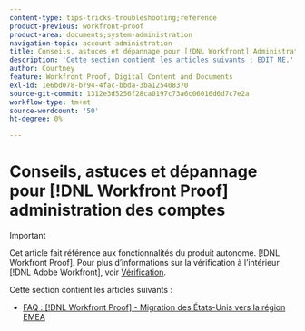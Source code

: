 ```yaml
---
content-type: tips-tricks-troubleshooting;reference
product-previous: workfront-proof
product-area: documents;system-administration
navigation-topic: account-administration
title: Conseils, astuces et dépannage pour [!DNL Workfront] Administration du compte BAT
description: 'Cette section contient les articles suivants : EDIT ME.'
author: Courtney
feature: Workfront Proof, Digital Content and Documents
exl-id: 1e6bd078-b794-4fac-bbda-3ba125408370
source-git-commit: 1312e3d5256f28ca0197c73a6c06016d6d7c7e2a
workflow-type: tm+mt
source-wordcount: '50'
ht-degree: 0%

---
```


# Conseils, astuces et dépannage pour [!DNL Workfront Proof] administration des comptes

>[!IMPORTANT]
>
>Cet article fait référence aux fonctionnalités du produit autonome. [!DNL Workfront Proof]. Pour plus d’informations sur la vérification à l’intérieur [!DNL Adobe Workfront], voir [Vérification](../../../review-and-approve-work/proofing/proofing.md).

Cette section contient les articles suivants :

* [FAQ : [!DNL Workfront Proof] - Migration des États-Unis vers la région EMEA](../../../workfront-proof/wp-acct-admin/tips-tricks-and-troubleshooting/faq-wp-us-to-emea-mig.md)

